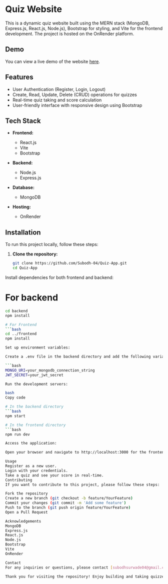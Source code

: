 # Quiz Website

This is a dynamic quiz website built using the MERN stack (MongoDB, Express.js, React.js, Node.js), Bootstrap for styling, and Vite for the frontend development. The project is hosted on the OnRender platform.

## Demo
You can view a live demo of the website [here](https://quizkarooo.onrender.com/).

## Features
- User Authentication (Register, Login, Logout)
- Create, Read, Update, Delete (CRUD) operations for quizzes
- Real-time quiz taking and score calculation
- User-friendly interface with responsive design using Bootstrap

## Tech Stack

- **Frontend:**
  - React.js
  - Vite
  - Bootstrap

- **Backend:**
  - Node.js
  - Express.js

- **Database:**
  - MongoDB

- **Hosting:**
  - OnRender

## Installation

To run this project locally, follow these steps:

1. **Clone the repository:**

   ```bash
   git clone https://github.com/Subodh-04/Quiz-App.git
   cd Quiz-App
Install dependencies for both frontend and backend:

# For backend
 ```bash
 cd backend
 npm install

# For Frontend
```bash
cd ../frontend
npm install

Set up environment variables:

Create a .env file in the backend directory and add the following variables:

```bash
MONGO_URI=your_mongodb_connection_string
JWT_SECRET=your_jwt_secret

Run the development servers:

bash
Copy code

# In the backend directory
```bash
npm start

# In the frontend directory
```bash
npm run dev

Access the application:

Open your browser and navigate to http://localhost:3000 for the frontend and http://localhost:5000 for the backend API.

Usage
Register as a new user.
Login with your credentials.
Take a quiz and see your score in real-time.
Contributing
If you want to contribute to this project, please follow these steps:

Fork the repository
Create a new branch (git checkout -b feature/YourFeature)
Commit your changes (git commit -m 'Add some feature')
Push to the branch (git push origin feature/YourFeature)
Open a Pull Request

Acknowledgements
MongoDB
Express.js
React.js
Node.js
Bootstrap
Vite
OnRender

Contact
For any inquiries or questions, please contact [subodhsurwade04@gmail.com].

Thank you for visiting the repository! Enjoy building and taking quizzes!
